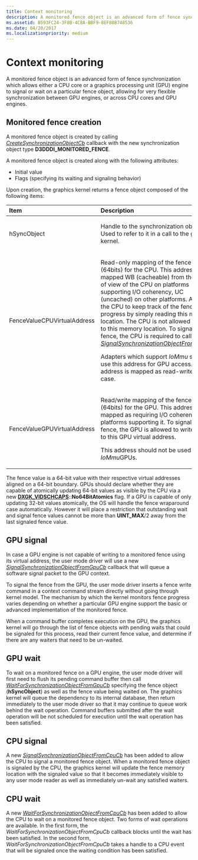 ```yaml
---
title: Context monitoring
description: A monitored fence object is an advanced form of fence synchronization which allows either a CPU core or a graphics processing unit (GPU) engine to signal or wait on a particular fence object, allowing for very flexible synchronization between GPU engines, or across CPU cores and GPU engines.
ms.assetid: B593FC24-3F8B-4C8A-BBF9-8EF88B748536
ms.date: 04/20/2017
ms.localizationpriority: medium
---
```


# Context monitoring


A monitored fence object is an advanced form of fence synchronization which allows either a CPU core or a graphics processing unit (GPU) engine to signal or wait on a particular fence object, allowing for very flexible synchronization between GPU engines, or across CPU cores and GPU engines.

## <span id="_Monitored_fence_creation"></span><span id="_monitored_fence_creation"></span><span id="_MONITORED_FENCE_CREATION"></span> Monitored fence creation


A monitored fence object is created by calling [*CreateSynchronizationObjectCb*](https://msdn.microsoft.com/library/windows/hardware/ff568897) callback with the new synchronization object type **D3DDDI\_MONITORED\_FENCE**.

A monitored fence object is created along with the following attributes:

-   Initial value
-   Flags (specifying its waiting and signaling behavior)

Upon creation, the graphics kernel returns a fence object composed of the following items:

<table>
<colgroup>
<col width="50%" />
<col width="50%" />
</colgroup>
<thead>
<tr class="header">
<th align="left">Item</th>
<th align="left">Description</th>
</tr>
</thead>
<tbody>
<tr class="odd">
<td align="left"><p><span id="hSyncObject"></span><span id="hsyncobject"></span><span id="HSYNCOBJECT"></span>hSyncObject</p></td>
<td align="left"><p>Handle to the synchronization object. Used to refer to it in a call to the graphics kernel.</p></td>
</tr>
<tr class="even">
<td align="left"><p><span id="FenceValueCPUVirtualAddress"></span><span id="fencevaluecpuvirtualaddress"></span><span id="FENCEVALUECPUVIRTUALADDRESS"></span>FenceValueCPUVirtualAddress</p></td>
<td align="left"><p>Read-only mapping of the fence value (64bits) for the CPU. This address is mapped WB (cacheable) from the point of view of the CPU on platforms supporting I/O coherency, UC (uncached) on other platforms. Allows the CPU to keep track of the fence progress by simply reading this memory location. The CPU is not allowed to write to this memory location. To signal the fence, the CPU is required to call the <a href="https://msdn.microsoft.com/library/windows/hardware/dn906360" data-raw-source="[&lt;em&gt;SignalSynchronizationObjectFromCpuCb&lt;/em&gt;](https://msdn.microsoft.com/library/windows/hardware/dn906360)"><em>SignalSynchronizationObjectFromCpuCb</em></a>.</p>
<p>Adapters which support <em>IoMmu</em> should use this address for GPU access. The address is mapped as read-write in this case.</p></td>
</tr>
<tr class="odd">
<td align="left"><p><span id="FenceValueGPUVirtualAddress"></span><span id="fencevaluegpuvirtualaddress"></span><span id="FENCEVALUEGPUVIRTUALADDRESS"></span>FenceValueGPUVirtualAddress</p></td>
<td align="left"><p>Read/write mapping of the fence value (64bits) for the GPU. This address is mapped as requiring I/O coherency on platforms supporting it. To signal the fence, the GPU is allowed to write directly to this GPU virtual address.</p>
<p>This address should not be used by <em>IoMmu</em>GPUs.</p></td>
</tr>
</tbody>
</table>

 

The fence value is a 64-bit value with their respective virtual addresses aligned on a 64-bit boundary. GPUs should declare whether they are capable of atomically updating 64-bit values as visible by the CPU via a new [**DXGK\_VIDSCHCAPS**](https://msdn.microsoft.com/library/windows/hardware/ff562863)::**No64BitAtomics** flag. If a GPU is capable of only updating 32-bit values atomically, the OS will handle the fence wraparound case automatically. However it will place a restriction that outstanding wait and signal fence values cannot be more than **UINT\_MAX**/2 away from the last signaled fence value.
## <span id="GPU_signal"></span><span id="gpu_signal"></span><span id="GPU_SIGNAL"></span>GPU signal


In case a GPU engine is not capable of writing to a monitored fence using its virtual address, the user mode driver will use a new [*SignalSynchronizationObjectFromGpuCb*](https://msdn.microsoft.com/library/windows/hardware/dn906362) callback that will queue a software signal packet to the GPU context.

To signal the fence from the GPU, the user mode driver inserts a fence write command in a context command stream directly without going through kernel model. The mechanism by which the kernel monitors fence progress varies depending on whether a particular GPU engine support the basic or advanced implementation of the monitored fence.

When a command buffer completes execution on the GPU, the graphics kernel will go through the list of fence objects with pending waits that could be signaled for this process, read their current fence value, and determine if there are any waiters that need to be un-waited.

## <span id="_GPU_wait"></span><span id="_gpu_wait"></span><span id="_GPU_WAIT"></span> GPU wait


To wait on a monitored fence on a GPU engine, the user mode driver will first need to flush its pending command buffer then call [*WaitForSynchronizationObjectFromGpuCb*](https://msdn.microsoft.com/library/windows/hardware/dn906367) specifying the fence object (**hSyncObject**) as well as the fence value being waited on. The graphics kernel will queue the dependency to its internal database, then return immediately to the user mode driver so that it may continue to queue work behind the wait operation. Command buffers submitted after the wait operation will be not scheduled for execution until the wait operation has been satisfied.

## <span id="CPU_signal"></span><span id="cpu_signal"></span><span id="CPU_SIGNAL"></span>CPU signal


A new [*SignalSynchronizationObjectFromCpuCb*](https://msdn.microsoft.com/library/windows/hardware/dn906360) has been added to allow the CPU to signal a monitored fence object. When a monitored fence object is signaled by the CPU, the graphics kernel will update the fence memory location with the signaled value so that it becomes immediately visible to any user mode reader as well as immediately un-wait any satisfied waiters.

## <span id="CPU_wait"></span><span id="cpu_wait"></span><span id="CPU_WAIT"></span>CPU wait


A new [*WaitForSynchronizationObjectFromCpuCb*](https://msdn.microsoft.com/library/windows/hardware/dn906366) has been added to allow the CPU to wait on a monitored fence object. Two forms of wait operations are available. In the first form, the *WaitForSynchronizationObjectFromCpuCb* callback blocks until the wait has been satisfied. In the second form, *WaitForSynchronizationObjectFromCpuCb* takes a handle to a CPU event that will be signaled once the waiting condition has been satisfied.

 

 





